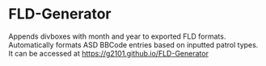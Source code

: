 # FLD-Generator
Appends divboxes with month and year to exported FLD formats.
Automatically formats ASD BBCode entries based on inputted patrol types.
It can be accessed at https://g2101.github.io/FLD-Generator
